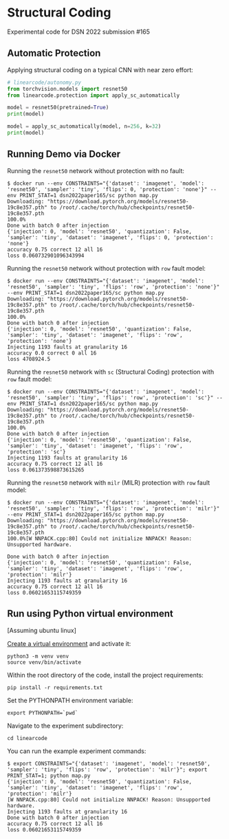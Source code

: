 # Structural Coding

Experimental code for DSN 2022 submission #165

## Automatic Protection

Applying structural coding on a typical CNN with near zero effort:

```python
# linearcode/autonomy.py
from torchvision.models import resnet50
from linearcode.protection import apply_sc_automatically

model = resnet50(pretrained=True)
print(model)

model = apply_sc_automatically(model, n=256, k=32)
print(model)
```

## Running Demo via Docker
Running the `resnet50` network without protection with no fault:
```commandline
$ docker run --env CONSTRAINTS="{'dataset': 'imagenet', 'model': 'resnet50', 'sampler': 'tiny', 'flips': 0, 'protection': 'none'}" --env PRINT_STAT=1 dsn2022paper165/sc python map.py 
Downloading: "https://download.pytorch.org/models/resnet50-19c8e357.pth" to /root/.cache/torch/hub/checkpoints/resnet50-19c8e357.pth
100.0%
Done with batch 0 after injection
{'injection': 0, 'model': 'resnet50', 'quantization': False, 'sampler': 'tiny', 'dataset': 'imagenet', 'flips': 0, 'protection': 'none'}
accuracy 0.75 correct 12 all 16
loss 0.060732901096343994
```


Running the `resnet50` network without protection with `row` fault model:
```commandline
$ docker run --env CONSTRAINTS="{'dataset': 'imagenet', 'model': 'resnet50', 'sampler': 'tiny', 'flips': 'row', 'protection': 'none'}" --env PRINT_STAT=1 dsn2022paper165/sc python map.py 
Downloading: "https://download.pytorch.org/models/resnet50-19c8e357.pth" to /root/.cache/torch/hub/checkpoints/resnet50-19c8e357.pth
100.0%
Done with batch 0 after injection
{'injection': 0, 'model': 'resnet50', 'quantization': False, 'sampler': 'tiny', 'dataset': 'imagenet', 'flips': 'row', 'protection': 'none'}
Injecting 1193 faults at granularity 16
accuracy 0.0 correct 0 all 16
loss 4708924.5
```
Running the `resnet50` network with `sc` (Structural Coding) protection with `row` fault model:

```commandline
$ docker run --env CONSTRAINTS="{'dataset': 'imagenet', 'model': 'resnet50', 'sampler': 'tiny', 'flips': 'row', 'protection': 'sc'}" --env PRINT_STAT=1 dsn2022paper165/sc python map.py 
Downloading: "https://download.pytorch.org/models/resnet50-19c8e357.pth" to /root/.cache/torch/hub/checkpoints/resnet50-19c8e357.pth
100.0%
Done with batch 0 after injection
{'injection': 0, 'model': 'resnet50', 'quantization': False, 'sampler': 'tiny', 'dataset': 'imagenet', 'flips': 'row', 'protection': 'sc'}
Injecting 1193 faults at granularity 16
accuracy 0.75 correct 12 all 16
loss 0.061373598873615265
```

Running the `resnet50` network with `milr` (MILR) protection with `row` fault model:

```commandline
$ docker run --env CONSTRAINTS="{'dataset': 'imagenet', 'model': 'resnet50', 'sampler': 'tiny', 'flips': 'row', 'protection': 'milr'}" --env PRINT_STAT=1 dsn2022paper165/sc python map.py 
Downloading: "https://download.pytorch.org/models/resnet50-19c8e357.pth" to /root/.cache/torch/hub/checkpoints/resnet50-19c8e357.pth
100.0%[W NNPACK.cpp:80] Could not initialize NNPACK! Reason: Unsupported hardware.

Done with batch 0 after injection
{'injection': 0, 'model': 'resnet50', 'quantization': False, 'sampler': 'tiny', 'dataset': 'imagenet', 'flips': 'row', 'protection': 'milr'}
Injecting 1193 faults at granularity 16
accuracy 0.75 correct 12 all 16
loss 0.06021653115749359

```

## Run using Python virtual environment
[Assuming ubuntu linux]

[Create a virtual environment](https://docs.python.org/3/library/venv.html) and activate it:

```commandline
python3 -m venv venv
source venv/bin/activate
```

Within the root directory of the code, install the project requirements:
```
pip install -r requirements.txt
```

Set the PYTHONPATH environment variable:
```
export PYTHONPATH=`pwd`
```

Navigate to the experiment subdirectory:
```
cd linearcode
```

You can run the example experiment commands:
```
$ export CONSTRAINTS="{'dataset': 'imagenet', 'model': 'resnet50', 'sampler': 'tiny', 'flips': 'row', 'protection': 'milr'}"; export PRINT_STAT=1; python map.py
{'injection': 0, 'model': 'resnet50', 'quantization': False, 'sampler': 'tiny', 'dataset': 'imagenet', 'flips': 'row', 'protection': 'milr'}
[W NNPACK.cpp:80] Could not initialize NNPACK! Reason: Unsupported hardware.
Injecting 1193 faults at granularity 16
Done with batch 0 after injection
accuracy 0.75 correct 12 all 16
loss 0.06021653115749359
```
